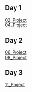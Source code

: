 ## Day 1

[02_Project](Day1/02_Project.md) </br>
[04_Project](Day1/04_Project.md)

## Day 2
[06_Project](Day2/06_Project.md) </br>
[08_Project](Day2/08_Project.md)


## Day 3
[11_Project](Day1/11_Project.md) 
